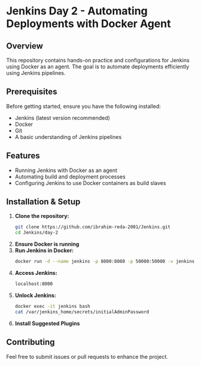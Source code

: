 # Jenkins Day 2 - Automating Deployments with Docker Agent

## Overview
This repository contains hands-on practice and configurations for Jenkins using Docker as an agent. The goal is to automate deployments efficiently using Jenkins pipelines.

## Prerequisites
Before getting started, ensure you have the following installed:
- Jenkins (latest version recommended)
- Docker
- Git
- A basic understanding of Jenkins pipelines

## Features
- Running Jenkins with Docker as an agent
- Automating build and deployment processes
- Configuring Jenkins to use Docker containers as build slaves

## Installation & Setup
1. **Clone the repository:**
   ```sh
   git clone https://github.com/ibrahim-reda-2001/Jenkins.git
   cd Jenkins/day-2
   ```
2. **Ensure Docker is running**
3. **Run Jenkins in Docker:**
   ```sh
   docker run -d --name jenkins -p 8000:8080 -p 50000:50000 -v jenkins_home:/var/jenkins_home -v /var/run/docker.sock:/var/run/docker.sock  ibrahimelmsery1/jenkins-docker-kubectl
4. **Access Jenkins:**
   ```sh
   localhost:8000   
   ```
5. **Unlock Jenkins:**
   ```sh
   docker exec -it jenkins bash
   cat /var/jenkins_home/secrets/initialAdminPassword
   ```
6. **Install Suggested Plugins**

## Contributing
Feel free to submit issues or pull requests to enhance the project.

  
